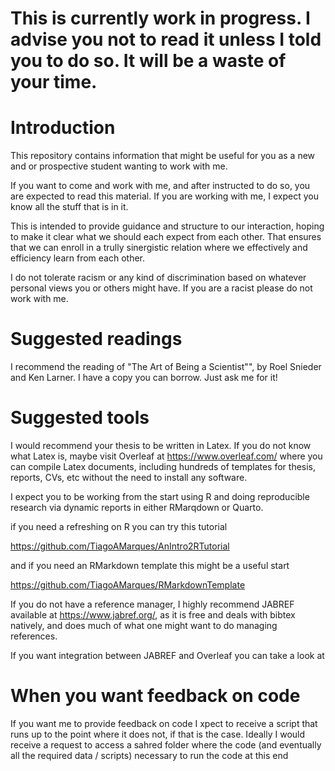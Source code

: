# This is currently work in progress. I advise you not to read it unless I told you to do so. It will be a waste of your time.

# Introduction

This repository contains information that might be useful for you as a new and or prospective student wanting to work with me.

If you want to come and work with me, and after instructed to do so, you are expected to read this material. If you are working with me, I expect you know all the stuff that is in it.

This is intended to provide guidance and structure to our interaction, hoping to make it clear what we should each expect from each other. That ensures that we can enroll in a trully sinergistic relation where we effectively and efficiency learn from each other.

I do not tolerate racism or any kind of discrimination based on whatever personal views you or others might have. If you are a racist please do not work with me.

# Suggested readings

I recommend the reading of "The Art of Being a Scientist"", by Roel Snieder and Ken Larner. I have a copy you can borrow. Just ask me for it!

# Suggested tools

I would recommend your thesis to be written in Latex. If you do not know what Latex is, maybe visit Overleaf at https://www.overleaf.com/ where you can compile Latex documents, including hundreds of templates for thesis, reports, CVs, etc without the need to install any software.

I expect you to be working from the start using R and doing reproducible research via dynamic reports in either RMarqdown or Quarto.

if you need a refreshing on R you can try this tutorial

https://github.com/TiagoAMarques/AnIntro2RTutorial

and if you need an RMarkdown template this might be a useful start

https://github.com/TiagoAMarques/RMarkdownTemplate

If you do not have a reference manager, I highly recommend JABREF available at https://www.jabref.org/, as it is free and deals with bibtex natively, and does much of what one might want to do managing references.

If you want integration between JABREF and Overleaf you can take a look at 


# When you want feedback on code

If you want me to provide feedback on code I xpect to receive a script that runs up to the point where it does not, if that is the case. Ideally I would receive a request to access a sahred folder where the code (and eventually all the required data / scripts) necessary to run the code at this end
